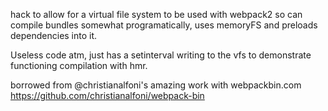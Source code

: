 hack to allow for a virtual file system to be used with webpack2 so can compile
bundles somewhat programatically, uses memoryFS and preloads dependencies into it.

Useless code atm, just has a setinterval writing to the vfs to demonstrate functioning compilation with hmr.

borrowed from @christianalfoni's amazing work with webpackbin.com
https://github.com/christianalfoni/webpack-bin